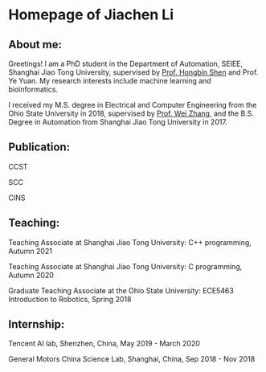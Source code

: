 # Homepage of Jiachen Li

## About me: 

Greetings! I am a PhD student in the Department of Automation, SEIEE, Shanghai Jiao Tong University, supervised by [Prof. Hongbin Shen](http://www.csbio.sjtu.edu.cn/) and Prof. Ye Yuan. My research interests include machine learning and bioinformatics.

I received my M.S. degree in Electrical and Computer Engineering from the Ohio State University in 2018, supervised by [Prof. Wei Zhang](http://www2.ece.ohio-state.edu/~zhang/index.html), and the B.S. Degree in Automation from Shanghai Jiao Tong University in 2017.

## Publication: 
CCST

SCC

CINS

## Teaching: 
Teaching Associate at Shanghai Jiao Tong University: C++ programming, Autumn 2021

Teaching Associate at Shanghai Jiao Tong University: C programming, Autumn 2020

Graduate Teaching Associate at the Ohio State University: ECE5463 Introduction to Robotics, Spring 2018

## Internship:
Tencent AI lab, Shenzhen, China, May 2019 - March 2020

General Motors China Science Lab, Shanghai, China, Sep 2018 - Nov 2018


